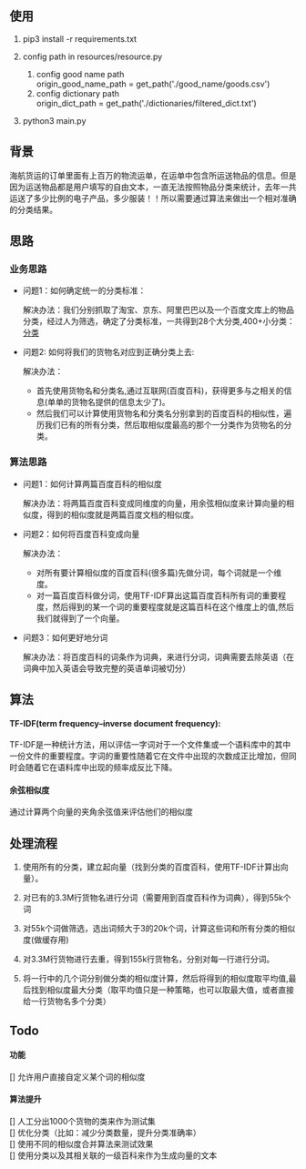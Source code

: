 ## 使用
1. pip3 install -r requirements.txt

2. config path in resources/resource.py
	1. config good name path  
		origin_good_name_path = get_path('./good_name/goods.csv')
	2. config dictionary path  
		origin_dict_path = get_path('./dictionaries/filtered_dict.txt')
2. python3 main.py


## 背景

海航货运的订单里面有上百万的物流运单，在运单中包含所运送物品的信息。但是因为运送物品都是用户填写的自由文本，一直无法按照物品分类来统计，去年一共运送了多少比例的电子产品，多少服装！！所以需要通过算法来做出一个相对准确的分类结果。

## 思路

### 业务思路
- 问题1：如何确定统一的分类标准：

	解决办法：我们分别抓取了淘宝、京东、阿里巴巴以及一个百度文库上的物品分类，经过人为筛选，确定了分类标准，一共得到28个大分类,400+小分类：  [分类](
	./resources/category.txt)
	
- 问题2: 如何将我们的货物名对应到正确分类上去:

	解决办法：
	- 首先使用货物名和分类名,通过互联网(百度百科)，获得更多与之相关的信息(单单的货物名提供的信息太少了)。
	- 然后我们可以计算使用货物名和分类名分别拿到的百度百科的相似性，遍历我们已有的所有分类，然后取相似度最高的那个一分类作为货物名的分类。


### 算法思路
- 问题1：如何计算两篇百度百科的相似度

	解决办法：将两篇百度百科变成同维度的向量，用余弦相似度来计算向量的相似度，得到的相似度就是两篇百度文档的相似度。
	
- 问题2：如何将百度百科变成向量

	解决办法：
	- 对所有要计算相似度的百度百科(很多篇)先做分词，每个词就是一个维度。
	- 对一篇百度百科做分词，使用TF-IDF算出这篇百度百科所有词的重要程度，然后得到的某一个词的重要程度就是这篇百科在这个维度上的值,然后我们就得到了一个向量。

- 问题3：如何更好地分词
	
	解决办法：将百度百科的词条作为词典，来进行分词，词典需要去除英语（在词典中加入英语会导致完整的英语单词被切分）

## 算法

#### TF-IDF(term frequency–inverse document frequency): 
	
TF-IDF是一种统计方法，用以评估一字词对于一个文件集或一个语料库中的其中一份文件的重要程度。字词的重要性随着它在文件中出现的次数成正比增加，但同时会随着它在语料库中出现的频率成反比下降。

#### 余弦相似度

通过计算两个向量的夹角余弦值来评估他们的相似度

## 处理流程

1. 使用所有的分类，建立起向量（找到分类的百度百科，使用TF-IDF计算出向量）。

2. 对已有的3.3M行货物名进行分词（需要用到百度百科作为词典），得到55k个词

3. 对55k个词做筛选，选出词频大于3的20k个词，计算这些词和所有分类的相似度(做缓存用)

4. 对3.3M行货物进行去重，得到155k行货物名，分别对每一行进行分词。

5. 将一行中的几个词分别做分类的相似度计算，然后将得到的相似度取平均值,最后找到相似度最大分类（取平均值只是一种策略，也可以取最大值，或者直接给一行货物名多个分类）

## Todo

#### 功能
[] 允许用户直接自定义某个词的相似度  

#### 算法提升
[] 人工分出1000个货物的类来作为测试集  
[] 优化分类（比如：减少分类数量，提升分类准确率）  
[] 使用不同的相似度合并算法来测试效果  
[] 使用分类以及其相关联的一级百科来作为生成向量的文本  
